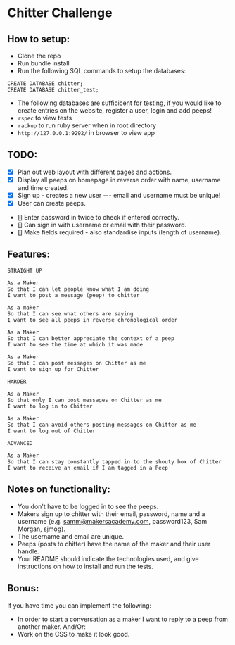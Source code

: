 Chitter Challenge
=================

How to setup:
-----

* Clone the repo
* Run bundle install
* Run the following SQL commands to setup the databases:
```
CREATE DATABASE chitter;
CREATE DATABASE chitter_test;
```
* The following databases are sufficicent for testing, if you would like to create entries on the website, register a user, login and add peeps!
* `rspec` to view tests
* `rackup` to run ruby server when in root directory
* `http://127.0.0.1:9292/` in browser to view app

TODO:
-----

- [x] Plan out web layout with different pages and actions.
- [x] Display all peeps on homepage in reverse order with name, username and time created.
- [x] Sign up - creates a new user --- email and username must be unique!
- [x] User can create peeps.
- [] Enter password in twice to check if entered correctly.
- [] Can sign in with username or email with their password.
- [] Make fields required - also standardise inputs (length of username).

Features:
-------

```
STRAIGHT UP

As a Maker
So that I can let people know what I am doing  
I want to post a message (peep) to chitter

As a maker
So that I can see what others are saying  
I want to see all peeps in reverse chronological order

As a Maker
So that I can better appreciate the context of a peep
I want to see the time at which it was made

As a Maker
So that I can post messages on Chitter as me
I want to sign up for Chitter

HARDER

As a Maker
So that only I can post messages on Chitter as me
I want to log in to Chitter

As a Maker
So that I can avoid others posting messages on Chitter as me
I want to log out of Chitter

ADVANCED

As a Maker
So that I can stay constantly tapped in to the shouty box of Chitter
I want to receive an email if I am tagged in a Peep
```

Notes on functionality:
------

* You don't have to be logged in to see the peeps.
* Makers sign up to chitter with their email, password, name and a username (e.g. samm@makersacademy.com, password123, Sam Morgan, sjmog).
* The username and email are unique.
* Peeps (posts to chitter) have the name of the maker and their user handle.
* Your README should indicate the technologies used, and give instructions on how to install and run the tests.

Bonus:
-----
If you have time you can implement the following:
* In order to start a conversation as a maker I want to reply to a peep from another maker.
And/Or:
* Work on the CSS to make it look good.
